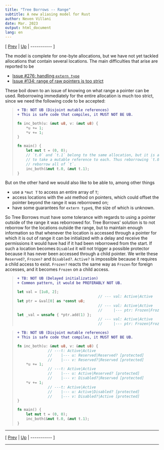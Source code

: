 ```yaml
---
title: "Tree Borrows -- Range"
subtitle: A new aliasing model for Rust
author: Neven Villani
date: Mar. 2023
output: html_document
lang: en
---
```


\[ [Prev](interiormut.html) | [Up](index.html) | ----------- \]

The model is complete for one-byte allocations, but we have not yet tackled
allocations that contain several locations. The main difficulties that arise
are reported to be

- [Issue #276: handling `extern type`](https://github.com/rust-lang/unsafe-code-guidelines/issues/276)
- [Issue #134: range of raw pointers is too strict](https://github.com/rust-lang/unsafe-code-guidelines/issues/134)

These boil down to an issue of knowing on what range a pointer can be used.
Reborrowing immediately for the entire allocation is much too strict, since
we need the following code to be accepted:

> ```diff
> + TB: NOT UB (Disjoint mutable references)
> + This is safe code that compiles, it MUST NOT BE UB.
> ```
> ```rust
> fn inc_both(u: &mut u8, v: &mut u8) {
>     *u += 1;
>     *v += 1;
> }
> 
> fn main() {
>     let mut t = (0, 0);
>     // `t.0` and `t.1` belong to the same allocation, but it is allowed
>     // to take a mutable reference to each. Thus reborrowing `t.0` MUST NOT
>     // reborrow all of `t`.
>     inc_both(&mut t.0, &mut t.1);
> }
> ```
<!-- ` -->

But on the other hand we would also like to be able to, among other things

- use a `*mut T` to access an entire array of `T`;
- access locations with the `add` method on pointers, which could offset the pointer
  beyond the range it was reborrowed on;
- have some guarantees for `extern type`s, the size of which is unknown.

So Tree Borrows must have some tolerance with regards to using a pointer
outside of the range it was reborrowed for.
Tree Borrows' solution is to not reborrow for the locations outside the range,
but to maintain enough information so that whenever the location is accessed
through a pointer for which it is out of range it can be initialized with a delay
and receive the permissions it would have had if it had been reborrowed from the start.
If such a location becomes `Disabled` it will not trigger a possible protector because
it has never been accessed through a child pointer. We write these
`Reserved?`, `Frozen?` and `Disabled?`. `Active?` is impossible because it requires
a child access to exist. `Frozen?` reacts the same way as `Frozen` for foreign
accesses, and it becomes `Frozen` on a child access.

> ```diff
> + TB: NOT UB (Delayed initialization)
> + Common pattern, it would be PREFERABLY NOT UB.
> ```
> ```rust
> let val = [1u8, 2];
>                                      // --- val: Active|Active
> let ptr = &val[0] as *const u8;
>                                      // --- val: Active|Active
>                                      //     |--- ptr: Frozen|Frozen?
> let _val = unsafe { *ptr.add(1) };
>                                      // --- val: Active|Active
>                                      //     |--- ptr: Frozen|Frozen
> ```
<!-- ` -->

> ```diff
> + TB: NOT UB (Disjoint mutable references)
> + This is safe code that compiles, it MUST NOT BE UB.
> ```
> ```rust
> fn inc_both(u: &mut u8, v: &mut u8) {
>               // ---t: Active|Active
>               //    |--- u: Reserved|Reserved? [protected]
>               //    |--- v: Reserved?|Reserved [protected]
>     *u += 1;
>               // ---t: Active|Active
>               //    |--- u: Active|Reserved? [protected]
>               //    |--- v: Disabled?|Reserved [protected]
>     *v += 1;
>               // ---t: Active|Active
>               //    |--- u: Active|Disabled? [protected]
>               //    |--- v: Disabled?|Active [protected]
> }
>
> fn main() {
>     let mut t = (0, 0);
>     inc_both(&mut t.0, &mut t.1);
> }
> ```
<!-- ` -->


---

\[ [Prev](interiormut.html) | [Up](index.html) | ----------- \]

---
